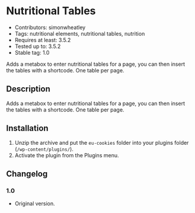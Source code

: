 # Nutritional Tables

* Contributors: simonwheatley
* Tags: nutritional elements, nutritional tables, nutrition
* Requires at least: 3.5.2
* Tested up to: 3.5.2
* Stable tag: 1.0

Adds a metabox to enter nutritional tables for a page, you can then insert the tables with a shortcode. One table per page.

## Description

Adds a metabox to enter nutritional tables for a page, you can then insert the tables with a shortcode. One table per page.

## Installation

1. Unzip the archive and put the `eu-cookies` folder into your plugins folder (`/wp-content/plugins/`).
1. Activate the plugin from the Plugins menu.

## Changelog

### 1.0 
* Original version.

